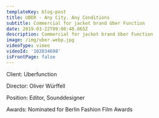 ```yaml
---
templateKey: blog-post
title: UBER - Any City. Any Conditions
subtitle: Commercial for jacket brand Uber Function
date: 2019-03-22T09:08:48.865Z
description: Commercial for jacket brand Uber Function
image: /img/uber.webp.jpg
videoType: vimeo
videoId: '182834698'
isFrontPage: false
---
```

Client: Uberfunction

Director: Oliver Würffell

Position: Editor, Sounddesigner

Awards: Nominated for Berlin Fashion Film Awards
